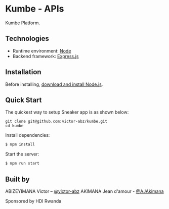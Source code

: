 # Kumbe - APIs

Kumbe Platform.

## Technologies

- Runtime environment: [Node](https://nodejs.org/)
- Backend framework: [Express.js](https://expressjs.com/)

## Installation

Before installing, [download and install Node.js](https://nodejs.org/en/download/).

## Quick Start

The quickest way to setup Sneaker app is as shown below:

```
git clone git@github.com:victor-abz/kumbe.git
cd kumbe
```

Install dependencies:

```bash
$ npm install
```

Start the server:

```bash
$ npm run start
```

## Built by

ABIZEYIMANA Victor – [@victor-abz](https://github.com/victor-abz)
AKIMANA Jean d'amour - [@AJAkimana](https://github.com/AJAkimana)

Sponsored by HDI Rwanda